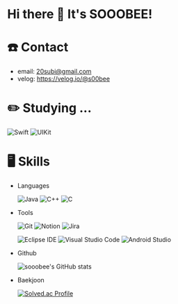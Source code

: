 # Hi there 👋 It's SOOOBEE!

# ☎️ Contact

- email: 20subi@gmail.com
- velog: https://velog.io/@s00bee

<!--
# 📑 license

- 운전면허증 2종 보통
- 정보처리기사 필기(2023)

# 📚 Project
- bookdae map: 자대 자취생을 위한 지도 
- jackGame: 자바 platformer game (java)
- lunchRabbit: 자대 학생들의 빠른 식당 매칭 앱 (dart)
- -->


# ✏️ Studying ...

   ![Swift](https://img.shields.io/badge/Swift-F05138.svg?&style=for-the-badge&logo=Swift&logoColor=white)
   ![UIKit](https://img.shields.io/badge/UiKit-2396F3.svg?&style=for-the-badge&logo=UIKit&logoColor=white)



# 🖥️ Skills

- Languages

  ![Java](https://img.shields.io/badge/Java-007396.svg?&style=for-the-badge&logo=Java&logoColor=white)
  ![C++](https://img.shields.io/badge/C++-00599C.svg?&style=for-the-badge&logo=C++&logoColor=white)
  ![C](https://img.shields.io/badge/C-A8B9CC.svg?&style=for-the-badge&logo=C&logoColor=white)

- Tools
  
  ![Git](https://img.shields.io/badge/Git-F05032.svg?&style=for-the-badge&logo=Git&logoColor=white)
  ![Notion](https://img.shields.io/badge/Notion-000000.svg?&style=for-the-badge&logo=Notion&logoColor=white)
  ![Jira](https://img.shields.io/badge/Jira-0052CC.svg?&style=for-the-badge&logo=Jira&logoColor=white)

  ![Eclipse IDE](https://img.shields.io/badge/Eclipse%20IDE-2C2255.svg?&style=for-the-badge&logo=Eclipse%20IDE&logoColor=white)
  ![Visual Studio Code](https://img.shields.io/badge/Visual%20Studio%20Code-007ACC.svg?&style=for-the-badge&logo=Visual%20Studio%20Code&logoColor=white)
  ![Android Studio](https://img.shields.io/badge/Android%20Studio-3DDC84.svg?&style=for-the-badge&logo=Android%20Studio&logoColor=white)


- Github
  
  ![sooobee's GitHub stats](https://github-readme-stats.vercel.app/api?username=sooobee&show_icons=true&theme=transparent)


- Baekjoon
  
  [![Solved.ac Profile](http://mazassumnida.wtf/api/v2/generate_badge?boj=s00bee)](https://solved.ac/s00bee/)


  

  

  


